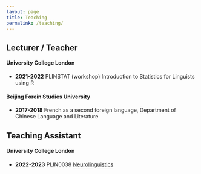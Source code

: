 ```yaml
---
layout: page
title: Teaching
permalink: /teaching/
---
```


## Lecturer / Teacher

#### University College London

- **2021-2022** PLINSTAT (workshop) Introduction to Statistics for Linguists using R 

#### Beijing Forein Studies University

- **2017-2018** French as a second foreign language, Department of Chinese Language and Literature 

## Teaching Assistant

#### University College London

- **2022-2023** PLIN0038 [Neurolinguistics](https://www.ucl.ac.uk/module-catalogue/modules/neurolinguistics-PLIN0038)
